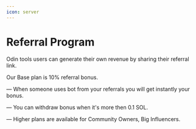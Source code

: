 ```yaml
---
icon: server
---
```


# Referral Program

Odin tools users can generate their own revenue by sharing their referral link.&#x20;

Our Base plan is 10% referral bonus.&#x20;

— When someone uses bot from your referrals you will get instantly your bonus.&#x20;

— You can withdraw bonus when it's more then 0.1 SOL.&#x20;

— Higher plans are available for Community Owners, Big Influencers.&#x20;
